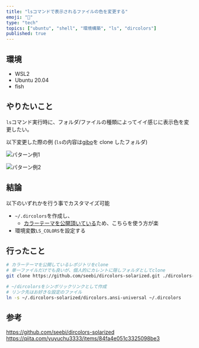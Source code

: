```yaml
---
title: "lsコマンドで表示されるファイルの色を変更する"
emoji: "🙆"
type: "tech"
topics: ["ubuntu", "shell", "環境構築", "ls", "dircolors"]
published: true
---
```


## 環境

- WSL2
- Ubuntu 20.04
- fish

## やりたいこと

`ls`コマンド実行時に、フォルダ/ファイルの種類によってイイ感じに表示色を変更したい。

以下変更した際の例 (`ls`の内容は[gibo](https://github.com/simonwhitaker/gibo.git)を clone したフォルダ)

![パターン例1](https://storage.googleapis.com/zenn-user-upload/04a6ea0f3063-20220218.png)

![パターン例2](https://storage.googleapis.com/zenn-user-upload/a7ee734c5d4c-20220218.png)

## 結論

以下のいずれかを行う事でカスタマイズ可能

- `~/.dircolors`を作成し、
  - [カラーテーマを公開頂いている](https://github.com/ryoutoku/dircolors-solarized)ため、こちらを使う方が楽
- 環境変数`LS_COLORS`を設定する

## 行ったこと

```bash
# カラーテーマを公開しているレポジトリをclone
# 単一ファイルだけでも良いが、個人的にカレントに隠しフォルダとしてclone
git clone https://github.com/seebi/dircolors-solarized.git ./dircolors-solarized

# ~/dircolorsをシンボリックリンクとして作成
# リンク先はお好きな設定のファイル
ln -s ~/.dircolors-solarized/dircolors.ansi-universal ~/.dircolors
```

## 参考

<https://github.com/seebi/dircolors-solarized>
<https://qiita.com/yuyuchu3333/items/84fa4e051c3325098be3>
